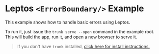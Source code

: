 # Leptos `<ErrorBoundary/>` Example

This example shows how to handle basic errors using Leptos.

To run it, just issue the `trunk serve --open` command in the example root. This will build the app, run it, and open a new browser to serve it.

> If you don't have `trunk` installed, [click here for install instructions.](https://trunkrs.dev/)
